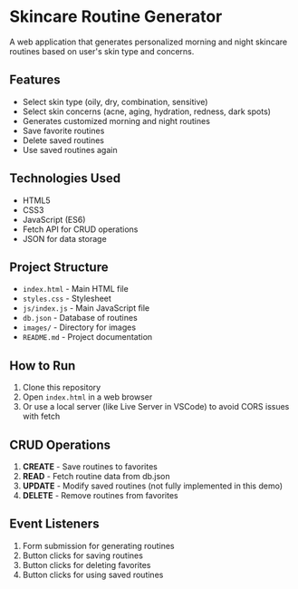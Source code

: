 
# Skincare Routine Generator

A web application that generates personalized morning and night skincare routines based on user's skin type and concerns.

## Features

- Select skin type (oily, dry, combination, sensitive)
- Select skin concerns (acne, aging, hydration, redness, dark spots)
- Generates customized morning and night routines
- Save favorite routines
- Delete saved routines
- Use saved routines again

## Technologies Used

- HTML5
- CSS3
- JavaScript (ES6)
- Fetch API for CRUD operations
- JSON for data storage

## Project Structure

- `index.html` - Main HTML file
- `styles.css` - Stylesheet
- `js/index.js` - Main JavaScript file
- `db.json` - Database of routines
- `images/` - Directory for images
- `README.md` - Project documentation

## How to Run

1. Clone this repository
2. Open `index.html` in a web browser
3. Or use a local server (like Live Server in VSCode) to avoid CORS issues with fetch

## CRUD Operations

1. **CREATE** - Save routines to favorites
2. **READ** - Fetch routine data from db.json
3. **UPDATE** - Modify saved routines (not fully implemented in this demo)
4. **DELETE** - Remove routines from favorites

## Event Listeners

1. Form submission for generating routines
2. Button clicks for saving routines
3. Button clicks for deleting favorites
4. Button clicks for using saved routines

##
